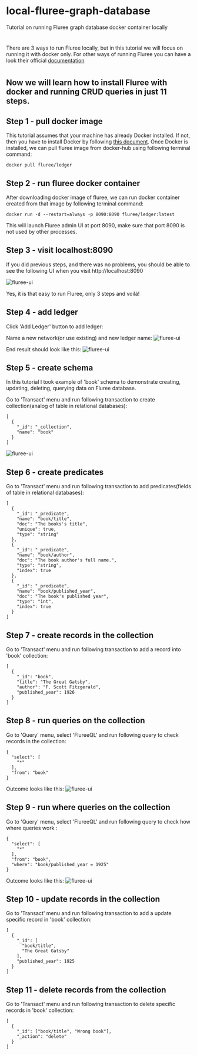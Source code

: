 # local-fluree-graph-database
Tutorial on running Fluree graph database docker container locally

#
There are 3 ways to run Fluree locally, but in this tutorial we will focus on running it with docker only. For other ways of running Fluree you can have a look their official [documentation](https://developers.flur.ee/docs/overview/getting_started/#install-fluree)

#
## Now we will learn how to install Fluree with docker and running CRUD queries in just 11 steps. 

## Step 1 - pull docker image
This tutorial assumes that your machine has already Docker installed. If not, then you have to install Docker by following [this document](https://docs.docker.com/get-docker/). 
Once Docker is installed, we can pull fluree image from docker-hub using following terminal command: 
```
docker pull fluree/ledger
```
## Step 2 - run fluree docker container
After downloading docker image of fluree, we can run docker container created from that image by following terminal command:
```
docker run -d --restart=always -p 8090:8090 fluree/ledger:latest
```
This will launch Fluree admin UI at port 8090, make sure that port 8090 is not used by other processes.

## Step 3 - visit localhost:8090
If you did previous steps, and there was no problems, you should be able to see the following UI when you visit http://localhost:8090

![fluree-ui](./1.png)

Yes, it is that easy to run Fluree, only 3 steps and voilà!

## Step 4 - add ledger
Click 'Add Ledger' button to add ledger:

Name a new network(or use existing) and new ledger name: 
![fluree-ui](./2.png)

End result should look like this:
![fluree-ui](./3.png)

## Step 5 - create schema
In this tutorial I took example of 'book' schema to demonstrate creating, updating, deleting, querying data on Fluree database.

Go to 'Transact' menu and run following transaction to create collection(analog of table in relational databases):
```
[
  {
    "_id": "_collection",
    "name": "book"
  }
]
```
![fluree-ui](./4.png)

## Step 6 - create predicates
Go to 'Transact' menu and run following transaction to add predicates(fields of table in relational databases): 
```
[
  {
    "_id": "_predicate",
    "name": "book/title",
    "doc": "The books's title",
    "unique": true,
    "type": "string"
  },
  {
    "_id": "_predicate",
    "name": "book/author",
    "doc": "The book author's full name.",
    "type": "string",
    "index": true
  },
  {
    "_id": "_predicate",
    "name": "book/published_year",
    "doc": "The book's published year",
    "type": "int",
    "index": true
  }
]
```

## Step 7 - create records in the collection
Go to 'Transact' menu and run following transaction to add a record into 'book' collection: 
```
[
  {
    "_id": "book",
    "title": "The Great Gatsby",
    "author": "F. Scott Fitzgerald",
    "published_year": 1926
  }
]
```

## Step 8 - run queries on the collection
Go to 'Query' menu, select 'FlureeQL' and run following query to check records in the collection: 
```
{
  "select": [
    "*"
  ],
  "from": "book"
}
```
Outcome looks like this:
![fluree-ui](./5.png)

## Step 9 - run where queries on the collection
Go to 'Query' menu, select 'FlureeQL' and run following query to check how where queries work : 
```
{
  "select": [
    "*"
  ],
  "from": "book",
  "where": "book/published_year = 1925"
}
```
Outcome looks like this:
![fluree-ui](./6.png)

## Step 10 - update records in the collection
Go to 'Transact' menu and run following transaction to add a update specific record in 'book' collection: 
```
[
  {
    "_id": [
      "book/title",
      "The Great Gatsby"
    ],
    "published_year": 1925
  }
]
```

## Step 11 - delete records from the collection
Go to 'Transact' menu and run following transaction to delete specific records in 'book' collection: 
```
[
  {
    "_id": ["book/title", "Wrong book"],
    "_action": "delete"
  }
]
```
